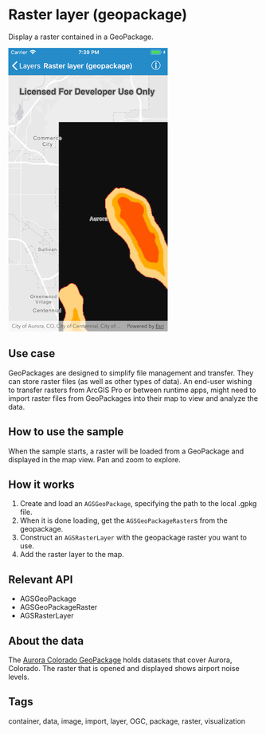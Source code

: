 # Raster layer (geopackage)

Display a raster contained in a GeoPackage.

![Raster layer (geopackage)](raster-layer-geopackage.png)

## Use case

GeoPackages are designed to simplify file management and transfer. They can store raster files (as well as other types of data). An end-user wishing to transfer rasters from ArcGIS Pro or between runtime apps, might need to import raster files from GeoPackages into their map to view and analyze the data.

## How to use the sample

When the sample starts, a raster will be loaded from a GeoPackage and displayed in the map view. Pan and zoom to explore.

## How it works

1. Create and load an `AGSGeoPackage`, specifying the path to the local .gpkg file.
2. When it is done loading, get the `AGSGeoPackageRaster`s from the geopackage.
3. Construct an `AGSRasterLayer` with the geopackage raster you want to use.
4. Add the raster layer to the map.

## Relevant API

* AGSGeoPackage
* AGSGeoPackageRaster
* AGSRasterLayer

## About the data

The [Aurora Colorado GeoPackage](https://www.arcgis.com/home/item.html?id=68ec42517cdd439e81b036210483e8e7) holds datasets that cover Aurora, Colorado. The raster that is opened and displayed shows airport noise levels.

## Tags

container, data, image, import, layer, OGC, package, raster, visualization
